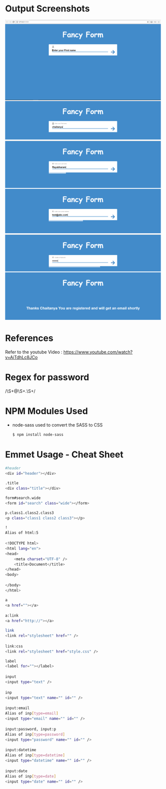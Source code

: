 # Output Screenshots

![First Screen](https://github.com/chatenrk/html5repo/blob/master/Output%20Screens/Welcome%20Screen.PNG)
![Second Screen](https://github.com/chatenrk/html5repo/blob/master/Output%20Screens/Second%20Screen.PNG)
![Third Screen](https://github.com/chatenrk/html5repo/blob/master/Output%20Screens/3rd%20Screen.PNG)
![Fourth Screen](https://github.com/chatenrk/html5repo/blob/master/Output%20Screens/4th%20screen.PNG)
![Fifth Screen](https://github.com/chatenrk/html5repo/blob/master/Output%20Screens/5th%20Screen.PNG)
![Final Screen](https://github.com/chatenrk/html5repo/blob/master/Output%20Screens/Final%20Screen.PNG)

# References
Refer to the youtube Video : https://www.youtube.com/watch?v=AiTdhLc8JCo
# Regex for password
/\S+@\S+\.\S+/
# NPM Modules Used
- node-sass used to convert the SASS to CSS
    ```sh
    $ npm install node-sass  
    ```
# Emmet Usage - Cheat Sheet
```sh
#header
<div id="header"></div>
```
```sh
.title
<div class="title"></div>
```
```sh
form#search.wide
<form id="search" class="wide"></form>
```
```sh
p.class1.class2.class3
<p class="class1 class2 class3"></p>
```
```sh
!
Alias of html:5

<!DOCTYPE html>
<html lang="en">
<head>
    <meta charset="UTF-8" />
    <title>Document</title>
</head>
<body>
    
</body>
</html>
```
```sh
a
<a href=""></a>

a:link
<a href="http://"></a>
```

```sh
link
<link rel="stylesheet" href="" />

link:css
<link rel="stylesheet" href="style.css" />
```

```sh
label
<label for=""></label>

input
<input type="text" />

inp
<input type="text" name="" id="" />

input:email
Alias of inp[type=email]
<input type="email" name="" id="" />

input:password, input:p
Alias of inp[type=password]
<input type="password" name="" id="" />

input:datetime
Alias of inp[type=datetime]
<input type="datetime" name="" id="" />

input:date
Alias of inp[type=date]
<input type="date" name="" id="" />

```